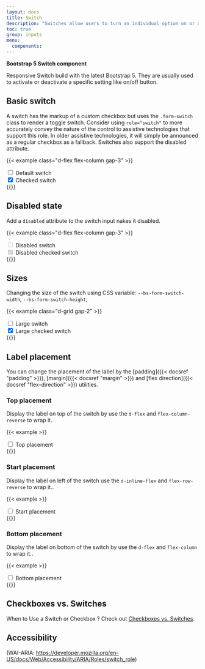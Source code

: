 ```yaml
---
layout: docs
title: Switch
description: "Switches allow users to turn an individual option on or off. "
toc: true
group: inputs
menu:
  components:
---
```


**Bootstrap 5 Switch component**

Responsive Switch build with the latest Bootstrap 5. They are usually used to activate or deactivate a specific setting like on/off button.


## Basic switch

A switch has the markup of a custom checkbox but uses the `.form-switch` class to render a toggle switch. Consider using `role="switch"` to more accurately convey the nature of the control to assistive technologies that support this role. In older assistive technologies, it will simply be announced as a regular checkbox as a fallback. Switches also support the disabled attribute.

{{< example class="d-flex flex-column gap-3" >}}
<div class="form-check form-switch">
  <input class="form-check-input" type="checkbox" role="switch" id="switchCheckDefault" />
  <label class="form-check-label" for="switchCheckDefault">Default switch</label>
</div>
<div class="form-check form-switch">
  <input class="form-check-input" type="checkbox" role="switch" id="switchCheckChecked" checked />
  <label class="form-check-label" for="switchCheckChecked">Checked switch</label>
</div>
{{</ example >}}

## Disabled state

Add a `disabled` attribute to the switch input nakes it disabled.

{{< example class="d-flex flex-column gap-3" >}}
<div class="form-check form-switch">
  <input class="form-check-input" type="checkbox" role="switch" id="switchCheckDisabled" disabled />
  <label class="form-check-label" for="switchCheckDisabled">Disabled switch</label>
</div>
<div class="form-check form-switch">
  <input class="form-check-input" type="checkbox" role="switch" id="switchCheckCheckedDisabled" checked disabled />
  <label class="form-check-label" for="switchCheckCheckedDisabled">Disabled checked switch</label>
</div>
{{</ example >}}

## Sizes

Changing the size of the switch using CSS variable: `--bs-form-switch-width`, `--bs-form-switch-height`;

{{< example class="d-grid gap-2" >}}
<div class="form-check form-switch" 
style="--bs-form-switch-width:40px;--bs-form-switch-height:20px">
    <input class="form-check-input" type="checkbox" role="switch" id="switchSizeLarge" />
    <label class="form-check-label ms-2" for="switchSizeLarge">Large switch</label>
</div>
<div class="form-check form-switch" 
style="--bs-form-switch-width:60px;--bs-form-switch-height:24px">
    <input class="form-check-input" type="checkbox" role="switch" id="switchSizeLargeChecked" checked />
    <label class="form-check-label ms-2" for="switchSizeLargeChecked">Large checked switch</label>
</div>
{{</ example >}}

## Label placement

You can change the placement of the label by the [padding]({{< docsref "padding" >}}), [margin]({{< docsref "margin" >}}) and [flex direction]({{< docsref "flex-direction" >}}) utilities.

### Top placement

Display the label on top of the switch by use the `d-flex` and `flex-column-reverse` to wrap it.

{{< example >}}
<div class="form-check form-switch p-0">
  <div class="d-flex flex-column-reverse gap-1">
    <input class="form-check-input ms-0" type="checkbox" role="switch" id="switchCheckLabelTop" />
    <label class="form-check-label" for="switchCheckLabelTop">Top placement</label>
  </div>
</div>
{{</ example >}}

### Start placement 

Display the label on left of the switch use the `d-inline-flex` and `flex-row-reverse` to wrap it..

{{< example >}}
<div class="form-check form-switch p-0">
  <div class="d-inline-flex flex-row-reverse gap-1">
    <input class="form-check-input ms-0" type="checkbox" role="switch" id="switchCheckLabelStart" />
    <label class="form-check-label" for="switchCheckLabelStart">Start placement</label>
  </div>
</div>
{{</ example >}}

### Bottom placement

Display the label on bottom of the switch by use the `d-flex` and `flex-column` to wrap it..

{{< example >}}
<div class="form-check form-switch p-0">
  <div class="d-flex flex-column gap-1">
    <input class="form-check-input ms-0" type="checkbox" role="switch" id="switchCheckLabelBottom" />
    <label class="form-check-label" for="switchCheckLabelBottom">Bottom placement</label>
  </div>
</div>
{{</ example >}}

## Checkboxes vs. Switches

When to Use a Switch or Checkbox ? Check out [Checkboxes vs. Switches](https://uxplanet.org/checkbox-vs-toggle-switch-7fc6e83f10b8).

## Accessibility

(WAI-ARIA: https://developer.mozilla.org/en-US/docs/Web/Accessibility/ARIA/Roles/switch_role)